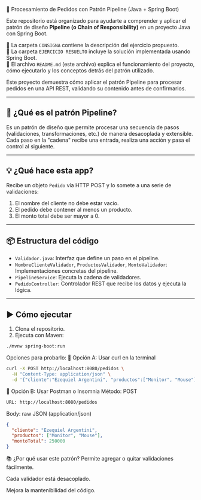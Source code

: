 🛒 Procesamiento de Pedidos con Patrón Pipeline (Java + Spring Boot)

Este repositorio está organizado para ayudarte a comprender y aplicar el patrón de diseño **Pipeline (o Chain of Responsibility)** en un proyecto Java con Spring Boot.

🔹 La carpeta `CONSIGNA` contiene la descripción del ejercicio propuesto.  
🔹 La carpeta `EJERCICIO RESUELTO` incluye la solución implementada usando Spring Boot.  
🔹 El archivo `README.md` (este archivo) explica el funcionamiento del proyecto, cómo ejecutarlo y los conceptos detrás del patrón utilizado.

Este proyecto demuestra cómo aplicar el patrón Pipeline para procesar pedidos en una API REST, validando su contenido antes de confirmarlos.

---

## 🧠 ¿Qué es el patrón Pipeline?

Es un patrón de diseño que permite procesar una secuencia de pasos (validaciones, transformaciones, etc.) de manera desacoplada y extensible.  
Cada paso en la "cadena" recibe una entrada, realiza una acción y pasa el control al siguiente.

---

## 💡 ¿Qué hace esta app?

Recibe un objeto `Pedido` vía HTTP POST y lo somete a una serie de validaciones:

1. El nombre del cliente no debe estar vacío.  
2. El pedido debe contener al menos un producto.  
3. El monto total debe ser mayor a 0.

---

## 📦 Estructura del código

- `Validador.java`: Interfaz que define un paso en el pipeline.  
- `NombreClienteValidador`, `ProductosValidador`, `MontoValidador`: Implementaciones concretas del pipeline.  
- `PipelineService`: Ejecuta la cadena de validadores.  
- `PedidoController`: Controlador REST que recibe los datos y ejecuta la lógica.

---

## ▶️ Cómo ejecutar

1. Clona el repositorio.  
2. Ejecuta con Maven:

```bash
./mvnw spring-boot:run
```

Opciones para probarlo:
🧪 Opción A: Usar curl en la terminal

```bash
curl -X POST http://localhost:8080/pedidos \
  -H "Content-Type: application/json" \
  -d '{"cliente":"Ezequiel Argentini", "productos":["Monitor", "Mouse"], "montoTotal":250000}'
```

🧪 Opción B: Usar Postman o Insomnia
Método: POST

```bash
URL: http://localhost:8080/pedidos
```

Body: raw JSON (application/json)

```json
{
  "cliente": "Ezequiel Argentini",
  "productos": ["Monitor", "Mouse"],
  "montoTotal": 250000
}
```

📚 ¿Por qué usar este patrón?
Permite agregar o quitar validaciones fácilmente.

Cada validador está desacoplado.

Mejora la mantenibilidad del código.

